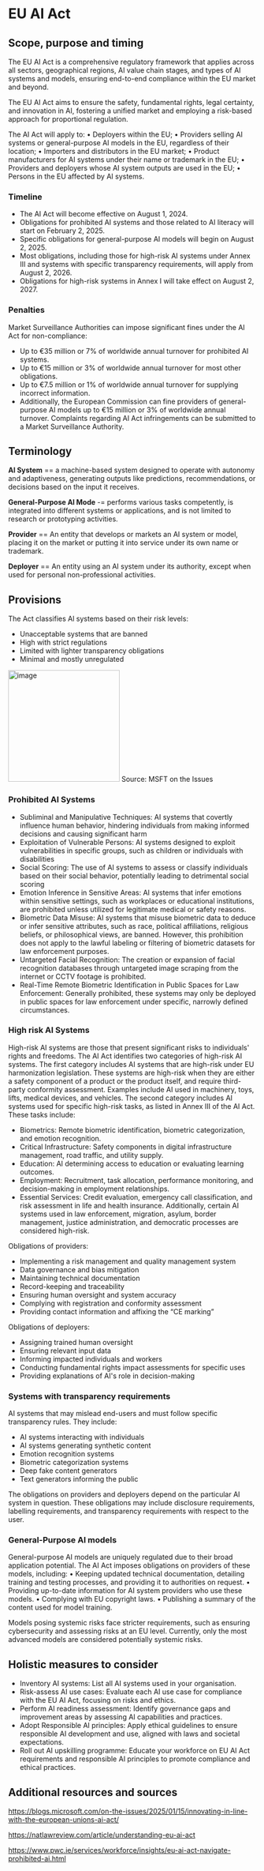 # EU AI Act

## Scope, purpose and timing 

The EU AI Act is a comprehensive regulatory framework that applies across all sectors, geographical regions, AI value chain stages, and types of AI systems and models, ensuring end-to-end compliance within the EU market and beyond.

The EU AI Act aims to ensure the safety, fundamental rights, legal certainty, and innovation in AI, fostering a unified market and employing a risk-based approach for proportional regulation.

The AI Act will apply to:
•	Deployers within the EU;
•	Providers selling AI systems or general-purpose AI models in the EU, regardless of their location;
•	Importers and distributors in the EU market;
•	Product manufacturers for AI systems under their name or trademark in the EU;
•	Providers and deployers whose AI system outputs are used in the EU;
•	Persons in the EU affected by AI systems.

### Timeline

- The AI Act will become effective on August 1, 2024.
- Obligations for prohibited AI systems and those related to AI literacy will start on February 2, 2025.
- Specific obligations for general-purpose AI models will begin on August 2, 2025.
- Most obligations, including those for high-risk AI systems under Annex III and systems with specific transparency requirements, will apply from August 2, 2026.
- Obligations for high-risk systems in Annex I will take effect on August 2, 2027.

### Penalties 

Market Surveillance Authorities can impose significant fines under the AI Act for non-compliance:
- Up to €35 million or 7% of worldwide annual turnover for prohibited AI systems.
- Up to €15 million or 3% of worldwide annual turnover for most other obligations.
- Up to €7.5 million or 1% of worldwide annual turnover for supplying incorrect information.
- Additionally, the European Commission can fine providers of general-purpose AI models up to €15 million or 3% of worldwide annual turnover. Complaints regarding AI Act infringements can be submitted to a Market Surveillance Authority.


## Terminology 

**AI System** == a machine-based system designed to operate with autonomy and adaptiveness, generating outputs like predictions, recommendations, or decisions based on the input it receives.

**General-Purpose AI Mode** -= performs various tasks competently, is integrated into different systems or applications, and is not limited to research or prototyping activities.

**Provider** == An entity that develops or markets an AI system or model, placing it on the market or putting it into service under its own name or trademark.

**Deployer** ==  An entity using an AI system under its authority, except when used for personal non-professional activities.

## Provisions

The Act classifies Al systems based on their risk levels:
- Unacceptable systems that are banned
- High with strict regulations
- Limited with lighter transparency obligations
- Minimal and mostly unregulated

<img width="226" alt="image" src="https://github.com/user-attachments/assets/20265bcc-47cf-4638-9d62-d06ad484e605" />
Source: MSFT on the Issues 

### Prohibited AI Systems

- Subliminal and Manipulative Techniques: AI systems that covertly influence human behavior, hindering individuals from making informed decisions and causing significant harm
- Exploitation of Vulnerable Persons: AI systems designed to exploit vulnerabilities in specific groups, such as children or individuals with disabilities
- Social Scoring: The use of AI systems to assess or classify individuals based on their social behavior, potentially leading to detrimental social scoring
- Emotion Inference in Sensitive Areas: AI systems that infer emotions within sensitive settings, such as workplaces or educational institutions, are prohibited unless utilized for legitimate medical or safety reasons.
- Biometric Data Misuse: AI systems that misuse biometric data to deduce or infer sensitive attributes, such as race, political affiliations, religious beliefs, or philosophical views, are banned. However, this prohibition does not apply to the lawful labeling or filtering of biometric datasets for law enforcement purposes.
- Untargeted Facial Recognition: The creation or expansion of facial recognition databases through untargeted image scraping from the internet or CCTV footage is prohibited.
- Real-Time Remote Biometric Identification in Public Spaces for Law Enforcement: Generally prohibited, these systems may only be deployed in public spaces for law enforcement under specific, narrowly defined circumstances.

### High risk AI Systems

High-risk AI systems are those that present significant risks to individuals' rights and freedoms. The AI Act identifies two categories of high-risk AI systems.
The first category includes AI systems that are high-risk under EU harmonization legislation. These systems are high-risk when they are either a safety component of a product or the product itself, and require third-party conformity assessment. Examples include AI used in machinery, toys, lifts, medical devices, and vehicles.
The second category includes AI systems used for specific high-risk tasks, as listed in Annex III of the AI Act. These tasks include:
- Biometrics: Remote biometric identification, biometric categorization, and emotion recognition.
- Critical Infrastructure: Safety components in digital infrastructure management, road traffic, and utility supply.
- Education: AI determining access to education or evaluating learning outcomes.
- Employment: Recruitment, task allocation, performance monitoring, and decision-making in employment relationships.
- Essential Services: Credit evaluation, emergency call classification, and risk assessment in life and health insurance.
Additionally, certain AI systems used in law enforcement, migration, asylum, border management, justice administration, and democratic processes are considered high-risk.

Obligations of providers:
- Implementing a risk management and quality management system
- Data governance and bias mitigation
- Maintaining technical documentation
- Record-keeping and traceability
- Ensuring human oversight and system accuracy
- Complying with registration and conformity assessment
- Providing contact information and affixing the “CE marking”

Obligations of deployers: 
- Assigning trained human oversight
- Ensuring relevant input data
- Informing impacted individuals and workers
- Conducting fundamental rights impact assessments for specific uses
- Providing explanations of AI's role in decision-making

### Systems with transparency requirements

AI systems that may mislead end-users and must follow specific transparency rules. They include:
- AI systems interacting with individuals
- AI systems generating synthetic content
- Emotion recognition systems
- Biometric categorization systems
- Deep fake content generators
- Text generators informing the public
  
The obligations on providers and deployers depend on the particular AI system in question. These obligations may include disclosure requirements, labelling requirements, and transparency requirements with respect to the user.

### General-Purpose AI models

General-purpose AI models are uniquely regulated due to their broad application potential. The AI Act imposes obligations on providers of these models, including:
•	Keeping updated technical documentation, detailing training and testing processes, and providing it to authorities on request.
•	Providing up-to-date information for AI system providers who use these models.
•	Complying with EU copyright laws.
•	Publishing a summary of the content used for model training.

Models posing systemic risks face stricter requirements, such as ensuring cybersecurity and assessing risks at an EU level. Currently, only the most advanced models are considered potentially systemic risks.

## Holistic measures to consider

- Inventory AI systems: List all AI systems used in your organisation.
- Risk-assess AI use cases: Evaluate each AI use case for compliance with the EU AI Act, focusing on risks and ethics.
- Perform AI readiness assessment: Identify governance gaps and improvement areas by assessing AI capabilities and practices.
- Adopt Responsible AI principles: Apply ethical guidelines to ensure responsible AI development and use, aligned with laws and societal expectations.
- Roll out AI upskilling programme: Educate your workforce on EU AI Act requirements and responsible AI principles to promote compliance and ethical practices.

## Additional resources and sources

https://blogs.microsoft.com/on-the-issues/2025/01/15/innovating-in-line-with-the-european-unions-ai-act/

https://natlawreview.com/article/understanding-eu-ai-act

https://www.pwc.ie/services/workforce/insights/eu-ai-act-navigate-prohibited-ai.html

